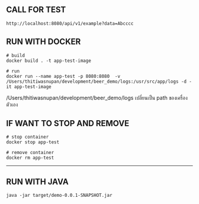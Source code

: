 ## CALL FOR TEST

```http://localhost:8080/api/v1/example?data=Abcccc```


## RUN WITH DOCKER
```
# build 
docker build . -t app-test-image

# run
docker run --name app-test -p 8080:8080  -v /Users/thitiwasnupan/development/beer_demo/logs:/usr/src/app/logs -d -it app-test-image

```
/Users/thitiwasnupan/development/beer_demo/logs เปลี่ยนเป็น path ของเครื่องตัวเอง

## IF WANT TO STOP AND REMOVE

```
# stop container
docker stop app-test

# remove container
docker rm app-test

```

----
## RUN WITH JAVA
```shell
java -jar target/demo-0.0.1-SNAPSHOT.jar
```